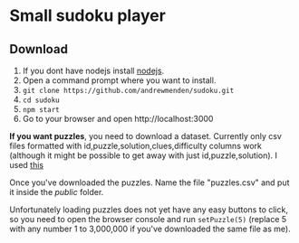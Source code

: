 # Small sudoku player

## Download

1. If you dont have nodejs install [nodejs](https://nodejs.org/en).
2. Open a command prompt where you want to install.
3. `git clone https://github.com/andrewmenden/sudoku.git`
4. `cd sudoku`
5. `npm start`
6. Go to your browser and open http://localhost:3000

**If you want puzzles**, you need to download a dataset. Currently only csv files formatted with id,puzzle,solution,clues,difficulty columns work (although it might be possible to get away with just id,puzzle,solution). I used [this](https://www.kaggle.com/datasets/radcliffe/3-million-sudoku-puzzles-with-ratings)

Once you've downloaded the puzzles. Name the file "puzzles.csv" and put it inside the *public* folder.

Unfortunately loading puzzles does not yet have any easy buttons to click, so you need to open the browser console and run `setPuzzle(5)` (replace 5 with any number 1 to 3,000,000 if you've downloaded the same file as me).